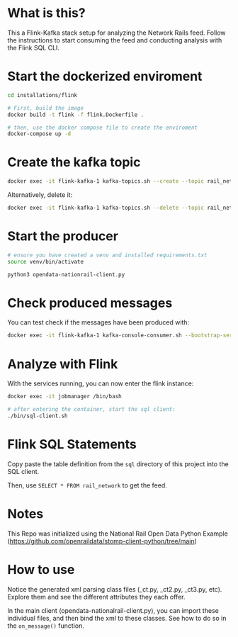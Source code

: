 What is this?
=====================================

This a Flink-Kafka stack setup for analyzing the Network Rails feed. Follow the instructions to start consuming the feed and conducting analysis with the Flink SQL CLI.


Start the dockerized enviroment
=====================================

```bash
cd installations/flink

# First, build the image
docker build -t flink -f flink.Dockerfile .

# then, use the docker compose file to create the enviroment
docker-compose up -d
```

Create the kafka topic
===================================

```bash
docker exec -it flink-kafka-1 kafka-topics.sh --create --topic rail_network  --bootstrap-server flink-kafka-1:9093
```

Alternatively, delete it:

```bash
docker exec -it flink-kafka-1 kafka-topics.sh --delete --topic rail_network  --bootstrap-server flink-kafka-1:9093
```

Start the producer
======================================

```bash
# ensure you have created a venv and installed requirements.txt
source venv/bin/activate

python3 opendata-nationrail-client.py
```

Check produced messages
=====================================

You can test check if the messages have been produced with:

```bash
docker exec -it flink-kafka-1 kafka-console-consumer.sh --bootstrap-server flink-kafka-1:9093 --topic rail_network --from-beginning
```

Analyze with Flink
====================================

With the services running, you can now enter the flink instance:

```bash
docker exec -it jobmanager /bin/bash

# after entering the container, start the sql client:
./bin/sql-client.sh
```

Flink SQL Statements
======================================

Copy paste the table definition from the `sql` directory of this project into the SQL client.

Then, use `SELECT * FROM rail_network` to get the feed.

Notes
======================================

This Repo was initialized using the National Rail Open Data Python Example (https://github.com/openraildata/stomp-client-python/tree/main)

How to use 
======================================

Notice the generated xml parsing class files (_ct.py, _ct2.py, _ct3.py, etc). Explore them and see the different attributes they each offer.

In the main client (opendata-nationalrail-client.py), you can import these individual files, and then bind the xml to these classes. See how to do so in the `on_message()` function.